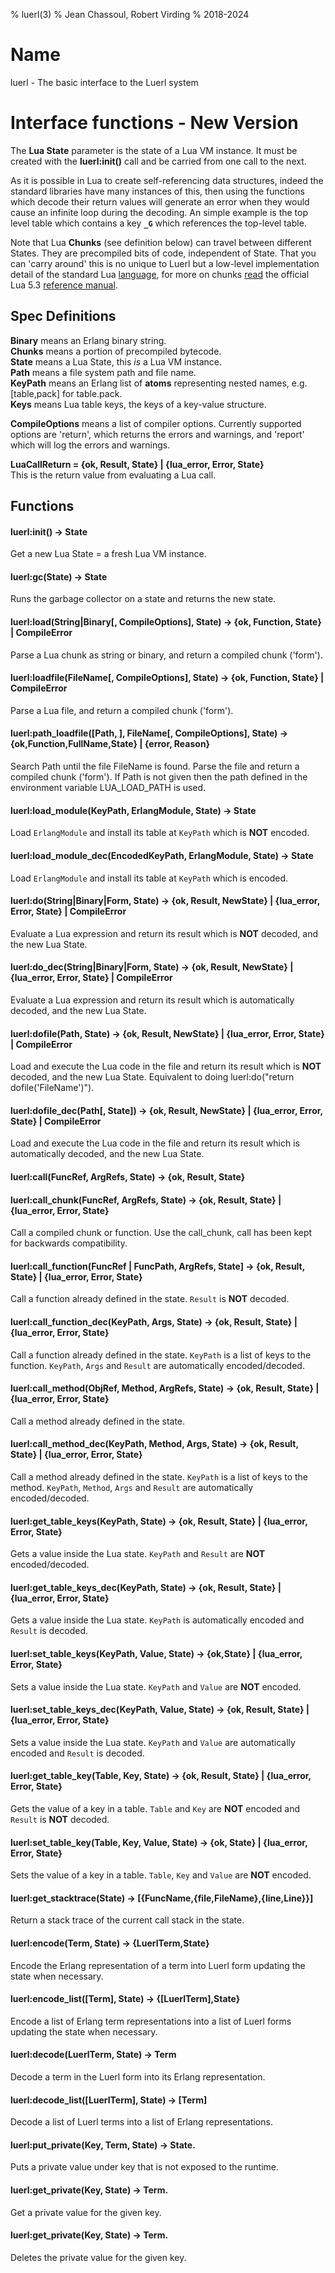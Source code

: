 % luerl(3)
% Jean Chassoul, Robert Virding
% 2018-2024

# Name
luerl - The basic interface to the Luerl system

# Interface functions - New Version
The **Lua State** parameter is the state of a Lua VM instance. It must be created with the **luerl:init()** call and be carried from one call to the next.

As it is possible in Lua to create self-referencing data structures, indeed the standard libraries have many instances of this, then using the functions which decode their return values will generate an error when they would cause an infinite loop during the decoding. An simple example is the top level table which contains a key **`_G`** which references the top-level table.

Note that Lua **Chunks** (see definition below) can travel between different States. They are precompiled bits of code, independent of State. That you can 'carry around' this is no unique to Luerl but a low-level implementation detail of the standard Lua [language](https://lua.org), for more on chunks [read](https://www.lua.org/manual/5.3/manual.html#3.3.2) the official Lua 5.3 [reference manual](https://www.lua.org/manual/5.3/manual.html).

## Spec Definitions

**Binary** means an Erlang binary string.    
**Chunks** means a portion of precompiled bytecode.    
**State** means a Lua State, this *is* a Lua VM instance.    
**Path** means a file system path and file name.    
**KeyPath** means an Erlang list of **atoms** representing nested names, e.g. [table,pack] for table.pack.   
**Keys** means Lua table keys, the keys of a key-value structure.

**CompileOptions** means a list of compiler options. Currently supported options are 'return', which returns the errors and warnings, and 'report' which will log the errors and warnings.


**LuaCallReturn = {ok, Result, State} | {lua_error, Error, State}**  
This is the return value from evaluating a Lua call.

## Functions

#### luerl:init() -> State
 Get a new Lua State = a fresh Lua VM instance.

#### luerl:gc(State) -> State
 Runs the garbage collector on a state and returns the new state.

#### luerl:load(String|Binary[, CompileOptions], State) -> {ok, Function, State} | CompileError
 Parse a Lua chunk as string or binary, and return a compiled chunk ('form').

#### luerl:loadfile(FileName[, CompileOptions], State) -> {ok, Function, State} | CompileError
 Parse a Lua file, and return a compiled chunk ('form').

#### luerl:path_loadfile([Path, ], FileName[, CompileOptions], State) -> {ok,Function,FullName,State} | {error, Reason}
 Search Path until the file FileName is found. Parse the file and return a compiled chunk ('form'). If Path is not given then the path defined in the environment variable LUA_LOAD_PATH is used.

#### luerl:load_module(KeyPath, ErlangModule, State) -> State
 Load `ErlangModule` and install its table at `KeyPath` which is **NOT** encoded.

#### luerl:load_module_dec(EncodedKeyPath, ErlangModule, State) -> State
 Load `ErlangModule` and install its table at `KeyPath` which is encoded.

#### luerl:do(String|Binary|Form, State) -> {ok, Result, NewState} | {lua_error, Error, State} | CompileError
 Evaluate a Lua expression and return its result which is **NOT** decoded, and the new Lua State.

#### luerl:do_dec(String|Binary|Form, State) -> {ok, Result, NewState} | {lua_error, Error, State} | CompileError
 Evaluate a Lua expression and return its result which is automatically decoded, and the new Lua State.

#### luerl:dofile(Path, State) -> {ok, Result, NewState} | {lua_error, Error, State} | CompileError
 Load and execute the Lua code in the file and return its result which is **NOT** decoded, and the new Lua State. Equivalent to doing luerl:do("return dofile('FileName')").

#### luerl:dofile_dec(Path[, State]) -> {ok, Result, NewState} | {lua_error, Error, State} | CompileError
 Load and execute the Lua code in the file and return its result which is automatically decoded, and the new Lua State.

#### luerl:call(FuncRef, ArgRefs, State) -> {ok, Result, State}

#### luerl:call_chunk(FuncRef, ArgRefs, State) -> {ok, Result, State} | {lua_error, Error, State}
Call a compiled chunk or function. Use the call_chunk, call has been kept for backwards compatibility.

#### luerl:call_function(FuncRef | FuncPath, ArgRefs, State] -> {ok, Result, State} | {lua_error, Error, State}
Call a function already defined in the state. `Result` is **NOT** decoded.

#### luerl:call_function_dec(KeyPath, Args, State) -> {ok, Result, State} | {lua_error, Error, State}
Call a function already defined in the state. `KeyPath` is a list of keys to the function. `KeyPath`, `Args` and `Result` are automatically encoded/decoded.

#### luerl:call_method(ObjRef, Method, ArgRefs, State) -> {ok, Result, State} | {lua_error, Error, State}
Call a method already defined in the state.

#### luerl:call_method_dec(KeyPath, Method, Args, State) -> {ok, Result, State} | {lua_error, Error, State}
Call a method already defined in the state. `KeyPath` is a list of keys to the method. `KeyPath`, `Method`, `Args` and `Result` are automatically encoded/decoded.

#### luerl:get_table_keys(KeyPath, State) -> {ok, Result, State} | {lua_error, Error, State}
 Gets a value inside the Lua state. `KeyPath` and `Result` are **NOT** encoded/decoded.

#### luerl:get_table_keys_dec(KeyPath, State) -> {ok, Result, State} | {lua_error, Error, State}
 Gets a value inside the Lua state. `KeyPath` is automatically encoded and `Result` is decoded.

#### luerl:set_table_keys(KeyPath, Value, State) -> {ok,State} | {lua_error, Error, State}
 Sets a value inside the Lua state. `KeyPath` and `Value` are **NOT** encoded.

#### luerl:set_table_keys_dec(KeyPath, Value, State) -> {ok, Result, State} | {lua_error, Error, State}
 Sets a value inside the Lua state. `KeyPath` and `Value` are automatically encoded and `Result` is decoded.

#### luerl:get_table_key(Table, Key, State) -> {ok, Result, State} | {lua_error, Error, State}
 Gets the value of a key in a table. `Table` and `Key` are **NOT** encoded and `Result` is **NOT** decoded.

#### luerl:set_table_key(Table, Key, Value, State) -> {ok, State} | {lua_error, Error, State}
 Sets the value of a key in a table. `Table`, `Key` and `Value` are **NOT** encoded.
 
#### luerl:get_stacktrace(State) -> [{FuncName,{file,FileName},{line,Line}}]
Return a stack trace of the current call stack in the state.

#### luerl:encode(Term, State) -> {LuerlTerm,State}
Encode the Erlang representation of a term into Luerl form updating
the state when necessary.

#### luerl:encode_list([Term], State) -> {[LuerlTerm],State}
Encode a list of Erlang term representations into a list of Luerl
forms updating the state when necessary.

#### luerl:decode(LuerlTerm, State) -> Term
Decode a term in the Luerl form into its Erlang representation.

#### luerl:decode_list([LuerlTerm], State) -> [Term]
Decode a list of Luerl terms into a list of Erlang representations.

#### luerl:put_private(Key, Term, State) -> State.
Puts a private value under key that is not exposed to the runtime.

#### luerl:get_private(Key, State) -> Term.
Get a private value for the given key.

#### luerl:get_private(Key, State) -> Term.
Deletes the private value for the given key.
